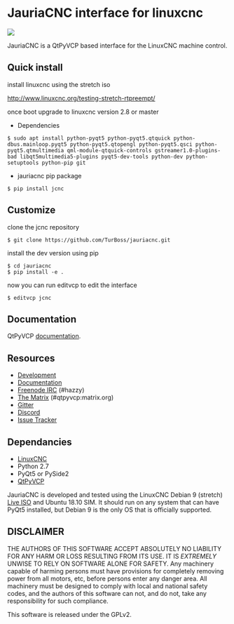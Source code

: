 # JauriaCNC interface for linuxcnc

![](images/jcnc.png)

JauriaCNC is a QtPyVCP based interface for the LinuxCNC machine control.

## Quick install

install linuxcnc using the stretch iso

http://www.linuxcnc.org/testing-stretch-rtpreempt/ 

once boot upgrade to linuxcnc version 2.8 or master

* Dependencies

```
$ sudo apt install python-pyqt5 python-pyqt5.qtquick python-dbus.mainloop.pyqt5 python-pyqt5.qtopengl python-pyqt5.qsci python-pyqt5.qtmultimedia qml-module-qtquick-controls gstreamer1.0-plugins-bad libqt5multimedia5-plugins pyqt5-dev-tools python-dev python-setuptools python-pip git
```

* jauriacnc pip package

```
$ pip install jcnc
```

## Customize

clone the jcnc repository

```
$ git clone https://github.com/TurBoss/jauriacnc.git
```

install the dev version using pip

```
$ cd jauriacnc
$ pip install -e .
```

now you can run editvcp to edit the interface

```
$ editvcp jcnc
```


## Documentation

QtPyVCP [documentation](https://kcjengr.github.io/qtpyvcp/).


## Resources

* [Development](https://github.com/TurBoss/jauriacnc/)
* [Documentation](https://kcjengr.github.io/qtpyvcp/)
* [Freenode IRC](http://webchat.freenode.net/?channels=%23hazzy) (#hazzy)
* [The Matrix](https://riot.im/app/#/room/#qtpyvcp:matrix.org) (#qtpyvcp:matrix.org)
* [Gitter](https://gitter.im/kcjengr/qtpyvcp)
* [Discord](https://discord.gg/463hMhd)
* [Issue Tracker](https://github.com/TurBoss/jauriacnc/issues)


## Dependancies

* [LinuxCNC](https://linuxcnc.org)
* Python 2.7
* PyQt5 or PySide2
* [QtPyVCP](https://qtpyvcp.kcjengr.com/)

JauriaCNC is developed and tested using the LinuxCNC Debian 9 (stretch)
[Live ISO](http://www.linuxcnc.org/testing-stretch-rtpreempt/) and Ubuntu 18.10 SIM. It should run
on any system that can have PyQt5 installed, but Debian 9 is the only OS
that is officially supported.


## DISCLAIMER

THE AUTHORS OF THIS SOFTWARE ACCEPT ABSOLUTELY NO LIABILITY FOR
ANY HARM OR LOSS RESULTING FROM ITS USE.  IT IS _EXTREMELY_ UNWISE
TO RELY ON SOFTWARE ALONE FOR SAFETY.  Any machinery capable of
harming persons must have provisions for completely removing power
from all motors, etc, before persons enter any danger area.  All
machinery must be designed to comply with local and national safety
codes, and the authors of this software can not, and do not, take
any responsibility for such compliance.

This software is released under the GPLv2.